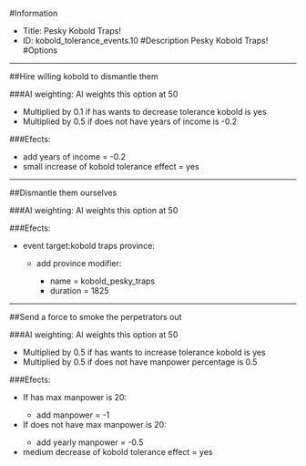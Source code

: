 #Information
 - Title: Pesky Kobold Traps!
 - ID: kobold_tolerance_events.10
#Description
Pesky Kobold Traps!
#Options

___
##Hire willing kobold to dismantle them

###AI weighting:
AI weights this option at 50
 - Multiplied by 0.1 if has wants to decrease tolerance kobold is yes
 - Multiplied by 0.5 if does not have years of income is -0.2


###Efects:<ul><li>add years of income = -0.2</li><li>small increase of kobold tolerance effect = yes</li></ul>

___
##Dismantle them ourselves

###AI weighting:
AI weights this option at 50


###Efects:<ul><li>event target:kobold traps province:</li><ul><li>add province modifier:</li><ul><li>name = kobold_pesky_traps</li><li>duration = 1825</li></ul></ul></ul>

___
##Send a force to smoke the perpetrators out

###AI weighting:
AI weights this option at 50
 - Multiplied by 0.5 if has wants to increase tolerance kobold is yes
 - Multiplied by 0.5 if does not have manpower percentage is 0.5


###Efects:<ul><li>If has max manpower is 20:</li><ul><li>add manpower = -1</li></ul><li>If does not have max manpower is 20:</li><ul><li>add yearly manpower = -0.5</li></ul><li>medium decrease of kobold tolerance effect = yes</li></ul>
